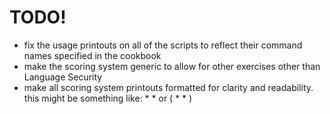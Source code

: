 TODO!
=====

* fix the usage printouts on all of the scripts to reflect their command names specified in the cookbook
* make the scoring system generic to allow for other exercises other than Language Security
* make all scoring system printouts formatted for clarity and readability. this might be something like: * * or ( * * )
